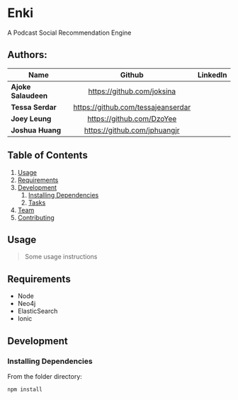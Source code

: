 # Enki
A Podcast Social Recommendation Engine

## Authors:

| Name        | Github           | LinkedIn  |
| ------------- |:-------------:| -----:|
| **Ajoke Salaudeen**      | https://github.com/joksina |  |
| **Tessa Serdar**      | https://github.com/tessajeanserdar      |  |
| **Joey Leung** | https://github.com/DzoYee      |     |
| **Joshua Huang** | https://github.com/jphuangjr     |     |

## Table of Contents

1. [Usage](#Usage)
1. [Requirements](#requirements)
1. [Development](#development)
    1. [Installing Dependencies](#installing-dependencies)
    1. [Tasks](#tasks)
1. [Team](#Authors)
1. [Contributing](#contributing)

## Usage

> Some usage instructions

## Requirements

- Node
- Neo4j
- ElasticSearch
- Ionic

## Development

### Installing Dependencies

From the folder directory:

```sh
npm install
```
